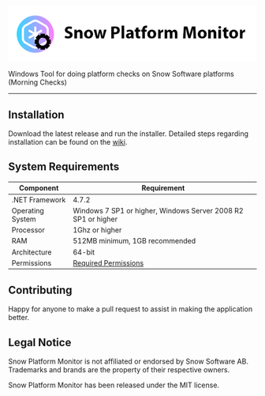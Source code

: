 <a href="http://github.com/goosetuv/Snow-Platform-Monitor"><img src="https://github.com/goosetuv/Snow-Platform-Monitor/blob/master/Product%20Design/logo.png" title="Snow Update Checker" alt="SUC Logo"></a>

Windows Tool for doing platform checks on Snow Software platforms (Morning Checks)

---

## Installation

Download the latest release and run the installer.  Detailed steps regarding installation can be found on the [wiki](https://github.com/goosetuv/Snow-Platform-Monitor/wiki).

## System Requirements

| Component        | Requirement                                                   |
|------------------|---------------------------------------------------------------|
| .NET Framework   | 4.7.2                                                         |
| Operating System | Windows 7 SP1 or higher, Windows Server 2008 R2 SP1 or higher |
| Processor        | 1Ghz or higher                                                |
| RAM              | 512MB minimum, 1GB recommended                                |
| Architecture     | 64-bit                                                        |
| Permissions      | [Required Permissions](https://github.com/goosetuv/Snow-Platform-Monitor/wiki/Permissions)                                             |

## Contributing
Happy for anyone to make a pull request to assist in making the application better.

## Legal Notice
Snow Platform Monitor is not affiliated or endorsed by Snow Software AB.  Trademarks and brands are the property of their respective owners.

Snow Platform Monitor has been released under the MIT license. 
